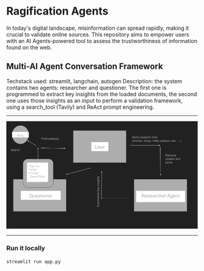 # Ragification Agents
In today's digital landscape, misinformation can spread rapidly, making it crucial to validate online sources. This repository aims to empower users with an AI Agents-powered tool to assess the trustworthiness of information found on the web.
## Multi-AI Agent Conversation Framework
Techstack used: streamlit, langchain, autogen
Description: the system contains two agents: researcher and questioner. The first one is programmed to extract key insights from the loaded documents, the second one uses those insights as an input to perform a validation framework, using a search_tool (Tavily) and ReAct prompt engineering.
____________________________________________________________________________________
![framework](https://github.com/phamkinhquoc2002/Ragification/blob/main/presentation.png)
____________________________________________________________________________________
### Run it locally
```
streamlit run app.py
```
